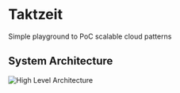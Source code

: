 # Taktzeit

Simple playground to PoC scalable cloud patterns

## System Architecture

![High Level Architecture](https://mermaid.ink/svg/eyJjb2RlIjoiZ3JhcGggTFJcbkEoW0luZ3Jlc3NdKSAgLS0-fG5naW54fCBCKENsaWVudClcbkIgLS0-fHByb3h5fCBDe0FQSX1cbkMgLS0-IEdcbkdbW1JlZGlzXV0gLS4tPiB8Zmlib25hY2NpIHJlc3VsdHxDXG5DIC0tPiBJWyhQb3N0Z3JlcyldXG5JIC0uLT4gfGludGVnZXJzfENcbkMgLS0-IEhbW1JhYmJpdE1RXV1cbkggLS0-RChXb3JrZXIgMSlcbkQgLS0-IEdcbkggLS0-RShXb3JrZXIgbi0xKVxuRSAtLT4gR1xuSCAtLT5GKFdvcmtlciBuKVxuRiAtLT4gRyIsIm1lcm1haWQiOnsidGhlbWUiOiJkZWZhdWx0In19)
